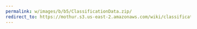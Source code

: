 ```yaml
---
permalink: w/images/b/b5/ClassificationData.zip/
redirect_to: https://mothur.s3.us-east-2.amazonaws.com/wiki/classificationdata.zip
---
```


